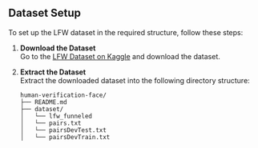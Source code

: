 ## Dataset Setup

To set up the LFW dataset in the required structure, follow these steps:

1. **Download the Dataset**  
    Go to the [LFW Dataset on Kaggle](https://www.kaggle.com/datasets/atulanandjha/lfwpeople) and download the dataset.

2. **Extract the Dataset**  
    Extract the downloaded dataset into the following directory structure:

    ```
    human-verification-face/
    ├── README.md
    ├── dataset/
    │   └── lfw_funneled
    │   └── pairs.txt
    │   └── pairsDevTest.txt
    │   └── pairsDevTrain.txt
    ```
